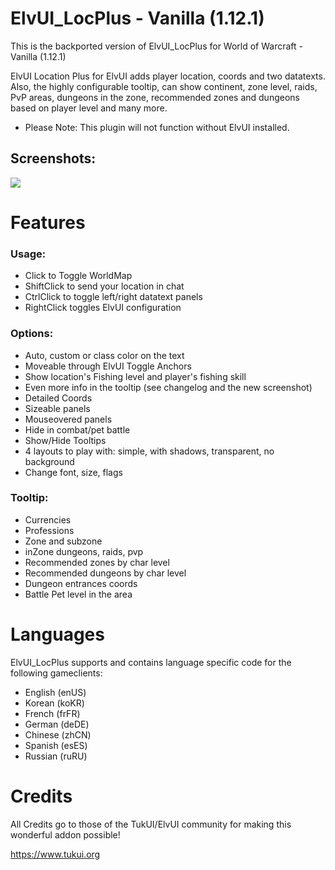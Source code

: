 # ElvUI_LocPlus - Vanilla (1.12.1)

This is the backported version of ElvUI_LocPlus for World of Warcraft - Vanilla (1.12.1) 

ElvUI Location Plus for ElvUI adds player location, coords and two datatexts. Also, the highly configurable tooltip, can show continent, zone level, raids, PvP areas, dungeons in the zone, recommended zones and dungeons based on player level and many more.

- Please Note: This plugin will not function without ElvUI installed.

## Screenshots:

<img src="https://www.tukui.org/addons/Benik/1503320903/screenshot.png">

# Features

### Usage:
- Click to Toggle WorldMap
- ShiftClick to send your location in chat
- CtrlClick to toggle left/right datatext panels
- RightClick toggles ElvUI configuration

### Options:
- Auto, custom or class color on the text
- Moveable through ElvUI Toggle Anchors
- Show location's Fishing level and player's fishing skill
- Even more info in the tooltip (see changelog and the new screenshot)
- Detailed Coords
- Sizeable panels
- Mouseovered panels
- Hide in combat/pet battle
- Show/Hide Tooltips
- 4 layouts to play with: simple, with shadows, transparent, no background
- Change font, size, flags

### Tooltip:
- Currencies
- Professions
- Zone and subzone
- inZone dungeons, raids, pvp
- Recommended zones by char level
- Recommended dungeons by char level
- Dungeon entrances coords
- Battle Pet level in the area

# Languages

ElvUI_LocPlus supports and contains language specific code for the following gameclients:
- English (enUS)
- Korean (koKR)
- French (frFR)
- German (deDE)
- Chinese (zhCN)
- Spanish (esES)
- Russian (ruRU)

# Credits
All Credits go to those of the TukUI/ElvUI community for making this wonderful addon possible!

https://www.tukui.org
